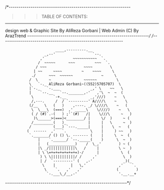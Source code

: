 /*--------------------------------------------------------------
>>> TABLE OF CONTENTS:
----------------------------------------------------------------
design web & Graphic Site By AliReza Gorbani | Web Admin (C) By ArazTrend
--------------------------------------------------------------*/
/*--------------------------------------------------------------

                           ____,---------.__
                      _,--'                 `--.
                    ,'             ~~~~~~~~~~~  `.
                   /  ~~~~~      ~~~         ~~~  `.
                  / ~~~                 ~~~~        \
                 | ~~     ~~~~         ~    ~~~~     \
                ./      ~~~  ~~~~~~             ~     \
               /  \     ~               ~~~~~~         \
               \   `-._ AliReza Gorbani~((552)5705707)  \
               |`-._   `-.___              _,' \    ~~   \
               |    `--.__   `--._______,-'   ,'\  ~  ~  (
                \         `-+.__           _,'///)    ~   \
                /,---.     /  / `---------' A////\    ~    \
               (/__   \   (   )    ,----. _/ \////\    ~   (
                \  \___\  (===)  ,' _____\    \////)    ~   \
                ( / (#)`.-(   ) ;'`(#)   /|    \///\     ~   )
                 )\______>(===)<________/ |     \/  )     ~ (
                /_________(   )_          |     |   \     ~  )
               /          (___) `---._____|     |    \  ~   (
              (  ------  ,'   `.           \    |     ) ~~   )
               `._______/ () () \. ------- (    |     \  ~  (
                   |    `.______/ `--._____(    )      \  ~  )
                   |   (____________)    /  \_,'        ) ~ (
                   |\ _/||||||||||||\   /     |         \ ~  )
                   | \ \=+=+=+=+=+=+=)-/      |          \  (
                    ) \ \|||||||||||/ /     ,'            \  )
                    | /  `---------' (   ,-'              _)(_
                     \    |       |   \,'               ,'    `.
                      \    `.   ,'   ,'                (        )
                       `-.___\_/__,-'                   '.__.__+

--------------------------------------------------------------*/
